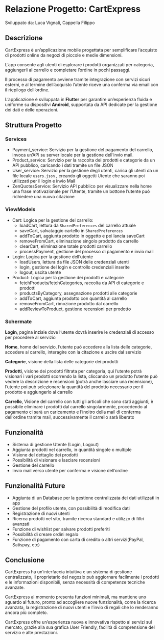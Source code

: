 # Relazione Progetto: CartExpress

Sviluppato da: Luca Vignali, Cappella Filippo

## Descrizione

CartExpress è un’applicazione mobile progettata per semplificare l’acquisto di prodotti online da negozi di piccole e medie dimensioni.

L’app consente agli utenti di esplorare i prodotti organizzati per categoria, aggiungerli al carrello e completare l’ordine in pochi passaggi.

Il processo di pagamento avviene tramite integrazione con servizi sicuri esterni, e al termine dell’acquisto l’utente riceve una conferma via email con il riepilogo dell’ordine.

L’applicazione è sviluppata in **Flutter** per garantire un’esperienza fluida e uniforme su dispositivi **Android**, supportata da API dedicate per la gestione dei dati e delle operazioni.

## Struttura Progetto

### Services

- Payment_service: Servizio per la gestione del pagamento del carrello, invoca un’API su server locale per la gestione dell’invio mail.
- Product_service: Servizio per la raccolta dei prodotti e categorie da un API pubblico, caricando i dati tramite un file JSON
- User_service: Servizio per la gestione degli utenti, carica gli utenti da un file locale `users.json` , creando gli oggetti Utente che saranno poi utilizzati per il login e invio Mail
- ZenQuotesService: Servizio API pubblico per visualizzare nella home una frase motivazionale per l’Utente, tramite un bottone l’utente può richiedere una nuova citazione

### ViewModels

- Cart: Logica per la gestione del carrello:
    - loadCart, lettura da `SharedPreferences` del carrello attuale
    - saveCart, salvataggio cartello in `SharedPreferences`
    - addToCart, aggiunta prodotto in oggetto e poi lancia saveCart
    - removeFromCart, eliminazione singolo prodotto da carrello
    - clearCart, eliminazione totale prodotti carrello
    - processPayment, gestione del processo di pagamento e invio mail
- Login: Logica per la gestione dell’utente
    - loadUsers, lettura da file JSON delle credenziali utenti
    - login, gestione del login e controllo credenziali inserite
    - logout, uscita utente
- Product: Logica per la gestione dei prodotti e categorie
    - fetchProducts/fetchCategories, raccolta da API di categorie e prodotti
    - productsByCategory, assegnazione prodotti alle categorie
    - addToCart, aggiunta prodotto con quantità al carrello
    - removeFromCart, rimozione prodotto dal carrello
    - addReviewToProduct, gestione recensioni per prodotto

### Schermate

**Login**, pagina inziale dove l’utente dovrà inserire le credenziali di accesso per procedere al servizio

**Home**, home del servizio, l’utente può accedere alla lista delle categorie, accedere al carrello, interagire con la citazione e uscire dal servizio

**Categorie**, visione della lista delle categorie dei prodotti

**Prodotti**, visione dei prodotti filtrata per categoria, qui l’utente potrà visionari i vari prodotti scorrendo la lista, cliccando un prodotto l’utente può vedere la descrizione e recensioni (potrà anche lasciare una recensione), l’utente poi può selezionare la quantità del prodotto necessario per il prodotto e aggiungerlo al carrello

**Carrello**, Visione del carrello con tutti gli articoli che sono stati aggiunti, è possibile eliminare i prodotti dal carrello singolarmente, procedendo al pagamento ci sarà un caricamento e l’inoltro della mail di conferma dell’ordine tramite mail, successivamente il carrello sarà liberato

## Funzionalità

- Sistema di gestione Utente (Login, Logout)
- Aggiunta prodotti nel carrello, in quantità singole o multiple
- Visione del dettaglio dei prodotti
- Possibilità di visionare e lasciare recensioni
- Gestione del carrello
- Invio mail verso utente per conferma e visione dell’ordine

## Funzionalità Future

- Aggiunta di un Database per la gestione centralizzata dei dati utilizzati in app
- Gestione del profilo utente, con possibilità di modifica dati
- Registrazione di nuovi utenti
- Ricerca prodotti nel sito, tramite ricerca standard e utilizzo di filtri avanzati
- Funzione di wishlist per salvare prodotti preferiti
- Possibilità di creare ordini regalo
- Funzione di pagamento con carta di credito o altri servizi(PayPal, Satispay, etc)

## Conclusione

CartExpress ha un’interfaccia intuitiva e un sistema di gestione centralizzato, il proprietario del negozio può aggiornare facilmente i prodotti e le informazioni disponibili, senza necessità di competenze tecniche avanzate.

CartExpress al momento presenta funzioni minimali, ma mantiene uno sguardo al futuro, pronto ad accogliere nuove funzionalità, come la ricerca avanzata, la registrazione di nuovi utenti e l’invio di regali che lo renderanno ancora più completo.

CartExpress offre un’esperienza nuova e innovativa rispetto ai servizi sul mercato, grazie alla sua grafica User Friendly, facilità di comprensione del servizio e alte prestazioni.

